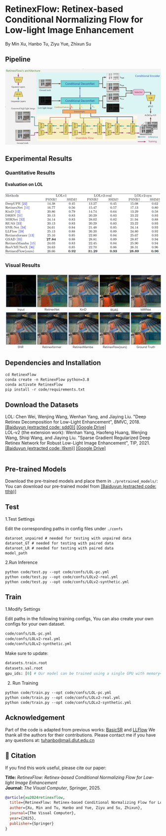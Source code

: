 # RetinexFlow: Retinex-based Conditional Normalizing Flow for Low-light Image Enhancement
By Min Xu, Hanbo Tu, Ziyu Yue, Zhixun Su
## Pipeline
![Framework](images/framework.png)
## Experimental Results 
### Quantitative Results
#### Evaluation on LOL
![Evaluation on LOL](images/experience_result.png)
### Visual Results
![Visual comparison with state-of-the-art low-light image enhancement methods on LOLv1 dataset and LOLv2 dataset.](images/visual_result.png)
## Dependencies and Installation
```
cd RetinexFlow
conda create -n RetinexFlow python=3.8
conda activate RetinexFlow
pip install -r code/requirements.txt
```
## Download the Datasets
LOL: Chen Wei, Wenjing Wang, Wenhan Yang, and Jiaying Liu. "Deep Retinex Decomposition for Low-Light Enhancement", BMVC, 2018. [[Baiduyun (extracted code: sdd0)]](https://pan.baidu.com/s/1spt0kYU3OqsQSND-be4UaA) [[Google Drive]](https://drive.google.com/file/d/18bs_mAREhLipaM2qvhxs7u7ff2VSHet2/view?usp=sharing) <br>
LOL-v2 (the extension work): Wenhan Yang, Haofeng Huang, Wenjing Wang, Shiqi Wang, and Jiaying Liu. "Sparse Gradient Regularized Deep Retinex Network for Robust Low-Light Image Enhancement", TIP, 2021. [[Baiduyun (extracted code: l9xm)]](https://pan.baidu.com/s/1U9ePTfeLlnEbr5dtI1tm5g) [[Google Drive]](https://drive.google.com/file/d/1dzuLCk9_gE2bFF222n3-7GVUlSVHpMYC/view?usp=sharing) <br> <br>
## Pre-trained Models
Download the pre-trained models and place them in `./pretrained_models/`: You can download our pre-trained model from [[Baiduyun (extracted code: tthb)]](https://pan.baidu.com/s/1WwvDgpTSqtKwrMzLxeT4hw)
## Test
1.Test Settings

Edit the corresponding paths in config files under `./confs`
```
dataroot_unpaired # needed for testing with unpaired data
dataroot_GT # needed for testing with paired data
dataroot_LR # needed for testing with paired data
model_path
```
2.Run Inference
```
python code/test.py --opt code/confs/LOL-pc.yml
python code/test.py --opt code/confs/LOLv2-real.yml
python code/test.py --opt code/confs/LOLv2-synthetic.yml
```
## Train
1.Modify Settings

Edit paths in the following training configs, You can also create your own configs for your own dataset.
```bash
code/confs/LOL-pc.yml
code/confs/LOLv2-real.yml
code/confs/LOLv2-synthetic.yml
```
Make sure to update:
```python
datasets.train.root
datasets.val.root
gpu_ids: [0] # Our model can be trained using a single GPU with memory<20GB. You can also train the model using multiple GPUs by adding more GPU ids in it.
```
2. Run Training
```
python code/train.py --opt code/confs/LOL-pc.yml
python code/train.py --opt code/confs/LOLv2-real.yml
python code/train.py --opt code/confs/LOLv2-synthetic.yml
```
## Acknowledgement
Part of the code is adapted from previous works: [BasicSR](https://github.com/XPixelGroup/BasicSR) and [LLFlow](https://github.com/wyf0912/LLFlow) We thank all the authors for their contributions.
Please contact me if you have any questions at: tuhanbo@mail.dlut.edu.cn

## 📄 Citation

If you find this work useful, please cite our paper:

**Title:** *RetinexFlow: Retinex-based Conditional Normalizing Flow for Low-light Image Enhancement*  
**Journal:** *The Visual Computer*, Springer, 2025.

```bibtex
@article{xu2024retinexflow,
  title={RetinexFlow: Retinex-based Conditional Normalizing Flow for Low-light Image Enhancement},
  author={Xu, Min and Tu, Hanbo and Yue, Ziyu and Su, Zhixun},
  journal={The Visual Computer},
  year={2025},
  publisher={Springer}
}
